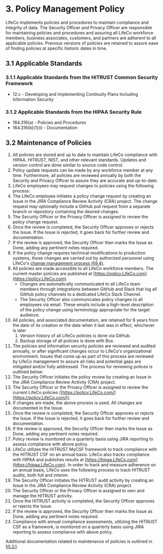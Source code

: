 # 3. Policy Management Policy

LifeCo implements policies and procedures to maintain compliance and integrity of data. The Security Officer and Privacy Officer are responsible for maintaining policies and procedures and assuring all LifeCo workforce members, business associates, customers, and partners are adherent to all applicable policies. Previous versions of policies are retained to assure ease of finding policies at specific historic dates in time.

## 3.1 Applicable Standards

### 3.1.1 Applicable Standards from the HITRUST Common Security Framework

* 12.c - Developing and Implementing Continuity Plans Including Information Security

### 3.1.2 Applicable Standards from the HIPAA Security Rule

* 164.316(a) - Policies and Procedures
* 164.316(b)(1)(i) - Documentation

## 3.2 Maintenance of Policies

1. All policies are stored and up to date to maintain LifeCo compliance with HIPAA, HITRUST, NIST, and other relevant standards. Updates and version control are done similar to source code control.
2. Policy update requests can be made by any workforce member at any time. Furthermore, all policies are reviewed annually by both the Security and Privacy Officer to assure they are accurate and up-to-date.
3. LifeCo employees may request changes to policies using the following process:
  1. The LifeCo employee initiates a policy change request by creating an Issue in the JIRA Compliance Review Activity (CRA) project. The change request may optionally include a GitHub pull request from a separate branch or repository containing the desired changes.
  2. The Security Officer or the Privacy Officer is assigned to review the policy change request.
  3. Once the review is completed, the Security Officer approves or rejects the Issue. If the Issue is rejected, it goes back for further review and documentation.
  4. If the review is approved, the Security Officer then marks the Issue as Done, adding any pertinent notes required.
  5. If the policy change requires technical modifications to production systems, those changes are carried out by authorized personnel using LifeCo's [change management process (§9.4)](#9.4-changing-existing-systems).
4. All policies are made accessible to all LifeCo workforce members. The current master policies are published at [https://policy.LifeCo.com](https://policy.LifeCo.com).
   * Changes are automatically communicated to all LifeCo team members through integrations between GitHub and Slack that log all GitHub policy channels to a dedicated LifeCo Slack Channel.
   * The Security Officer also communicates policy changes to all employees via email. These emails include a high-level description of the policy change using terminology appropriate for the target audience.
5. All policies, and associated documentation, are retained for 6 years from the date of its creation or the date when it last was in effect, whichever is later
   1. Version history of all LifeCo policies is done via GitHub.
   2. Backup storage of all policies is done with Box.
6. The policies and information security policies are reviewed and audited annually, or after significant changes occur to LifeCo's organizational environment. Issues that come up as part of this process are reviewed by LifeCo management to assure all risks and potential gaps are mitigated and/or fully addressed. The process for reviewing polices is outlined below:
  1. The Security Officer initiates the policy review by creating an Issue in the JIRA Compliance Review Activity (CRA) project.
  2. The Security Officer or the Privacy Officer is assigned to review the current LifeCo policies ([https://policy.LifeCo.com/](https://policy.LifeCo.com/)).
  3. If changes are made, the above process is used. All changes are documented in the Issue.
  4. Once the review is completed, the Security Officer approves or rejects the Issue. If the Issue is rejected, it goes back for further review and documentation.
  5. If the review is approved, the Security Officer then marks the Issue as Done, adding any pertinent notes required.
  6. Policy review is monitored on a quarterly basis using JIRA reporting to assess compliance with above policy.
7. LifeCo utilizes the HITRUST MyCSF framework to track compliance with the HITRUST CSF on an annual basis. LifeCo also tracks compliance with HIPAA and publishes results at [https://hipaa.LifeCo.com](https://hipaa.LifeCo.com). In order to track and measure adherence on an annual basis, LifeCo uses the following process to track HITRUST audits, both full and interim:
  1. The Security Officer initiates the HITRUST audit activity by creating an Issue in the JIRA Compliance Review Activity (CRA) project.
  2. The Security Officer or the Privacy Officer is assigned to own and manage the HITRUST activity.
  3. Once the HITRUST activity is completed, the Security Officer approves or rejects the Issue.
  5. If the review is approved, the Security Officer then marks the Issue as Done, adding any pertinent notes required.
  6. Compliance with annual compliance assessments, utilizing the HITRUST CSF as a framework, is monitored on a quarterly basis using JIRA reporting to assess compliance with above policy.

Additional documentation related to maintenance of policies is outlined in [§5.3.1](#5.3-security-officer).
